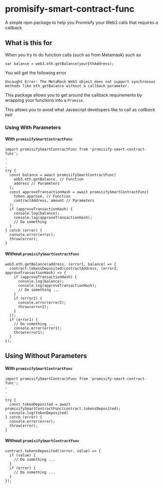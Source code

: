 # promisify-smart-contract-func
A simple npm package to help you Promisify your Web3 calls that requires a callback

## What is this for
When you try to do function calls (such as from Metamask) such as
```
var balance = web3.eth.getBalance(yourEthAddress);
```
You will get the following error
```
Uncaught Error: The MetaMask Web3 object does not support synchronous methods like eth_getBalance without a callback parameter.
```

This package allows you to get around the callback requirements by wrapping your functions into a `Promise`.

This allows you to avoid what Javascript developers like to call as *callback hell*

### Using With Parameters

#### With `promisifySmartContractFunc`
```
import promisifySmartContractFunc from 'promisify-smart-contract-func';
.
.
.
try {
  const balance = await promisifySmartContractFunc(
    web3.eth.getBalance, // Function
    address // Parameters
  );
  const approveTransactionHash = await promisifySmartContractFunc(
    token.approve, // Function
    contractAddress, amount // Parameters
  );
  if (approveTransactionHash) {
    console.log(balance);
    console.log(approveTransactionHash);
    // Do something
  }
} catch (error) {
  console.error(error);
  throw(error);
}
```

#### Without `promisifySmartContractFunc`
```
web3.eth.getBalance(address, (error1, balance) => {
  contract.tokensDeposited(contractAddress, (error2, approveTransactionHash) => {
    if (approveTransactionHash) {
      console.log(balance);
      console.log(approveTransactionHash);
      // Do something ...
    }
    if (error2) {
      console.error(error2);
      throw(error2);
    }
  });
  if (error1) {
    // Do something ...
    console.error(error1);
    throw(error1);
  }
});

```


## Using Without Parameters

#### With `promisifySmartContractFunc`
```
import promisifySmartContractFunc from 'promisify-smart-contract-func';
.
.
.
try {
  const tokenDeposited = await promisifySmartContractFunc(contract.tokensDeposited);
  console.log(tokenDeposited)
} catch (error) {
  console.error(error);
  throw(error);
}
```


#### Without `promisifySmartContractFunc`
```
contract.tokensDeposited((error, value) => {
  if (value) {
    // Do something ...
  }
  if (error) {
    // Do something ...
  }
});

```
